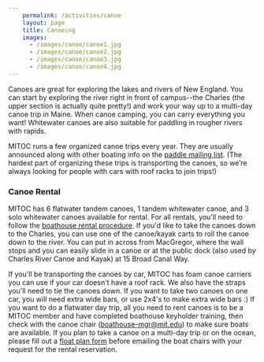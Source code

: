 ```yaml
---
    permalink: /activities/canoe
    layout: page
    title: Canoeing
    images:
      - /images/canoe/canoe1.jpg
      - /images/canoe/canoe2.jpg
      - /images/canoe/canoe3.jpg
      - /images/canoe/canoe4.jpg
---
```


Canoes are great for exploring the lakes and rivers of New England. You can start by exploring the river right in front of campus--the Charles (the upper section is actually quite pretty!) and work your way up to a multi-day canoe trip in Maine. When canoe camping, you can carry everything you want! Whitewater canoes are also suitable for paddling in rougher rivers with rapids.

MITOC runs a few organized canoe trips every year. They are usually announced along with other boating info on the [paddle mailing list](http://mailman.mit.edu/mailman/listinfo/paddle). (The hardest part of organizing these trips is transporting the canoes, so we’re always looking for people with cars with roof racks to join trips!)

### Canoe Rental

MITOC has 6 flatwater tandem canoes, 1 tandem whitewater canoe, and 3 solo whitewater canoes available for rental. For all rentals, you'll need to follow the [boathouse rental procedure](/rentals/boathouse). If you'd like to take the canoes down to the Charles, you can use one of the canoe/kayak carts to roll the canoe down to the river. You can put in across from MacGregor, where the wall stops and you can easily slide in a canoe or at the public dock (also used by Charles River Canoe and Kayak) at 15 Broad Canal Way.

If you'll be transporting the canoes by car, MITOC has foam canoe carriers you can use if your car doesn't have a roof rack. We also have the straps you'll need to tie the canoes down. If you want to take two canoes on one car, you will need extra wide bars, or use 2x4's to make extra wide bars :) If you want to do a flatwater day trip, all you need to rent canoes is to be a MITOC member and have completed boathouse keyholder training, then check with the canoe chair ([boathouse-mgr@mit.edu](mailto:boathouse-mgr@mit.edu)) to make sure boats are available. If you plan to take a canoe on a multi-day trip or on the ocean, please fill out a [float plan form](https://docs.google.com/forms/d/1k0xeCgShE5cr1ET8lLdr1ncBQgk9AkuHrO7apj1nZrI/viewform) before emailing the boat chairs with your request for the rental reservation.

